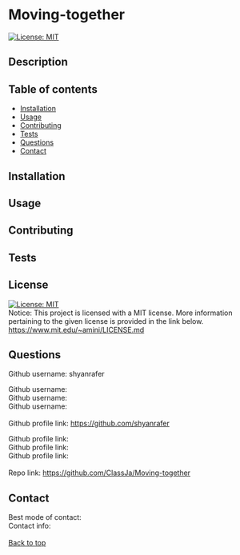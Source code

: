 # Moving-together
[![License: MIT](https://img.shields.io/badge/License-MIT-yellow.svg)](https://opensource.org/licenses/MIT)

## Description


## Table of contents
- [Installation](#installation)
- [Usage](#usage)
- [Contributing](#contributing)
- [Tests](#tests)
- [Questions](#questions)
- [Contact](#contact)

## Installation


## Usage


## Contributing


## Tests


## License
[![License: MIT](https://img.shields.io/badge/License-MIT-yellow.svg)](https://opensource.org/licenses/MIT) <br/>
Notice: This project is licensed with a MIT license. More information pertaining to the given license is provided in the link below. <br/>
https://www.mit.edu/~amini/LICENSE.md



## Questions
Github username: shyanrafer 
<br/>
<!-- add your usernames -->
Github username: 
<br/>
Github username:
<br/>
Github username:
<br/><br/>
Github profile link: https://github.com/shyanrafer 
<br/>
<!-- add your profile links -->
Github profile link:
<br/>
Github profile link:
<br/>
Github profile link:
<br/><br/>
Repo link: https://github.com/ClassJa/Moving-together

## Contact
Best mode of contact:  <br/>
Contact info:  <br/>
<br/>
[Back to top](#Moving-together)
